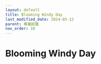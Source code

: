 ```yaml
---
layout: default
title: Blooming Windy Day
last_modified_date: 2024-05-12
parent: 專屬綜藝
nav_order: 10
---
```


# Blooming Windy Day
